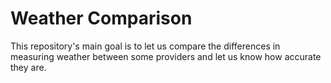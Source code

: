 # Weather Comparison

This repository's main goal is to let us compare the differences in measuring weather between some providers and let us know how accurate they are.
